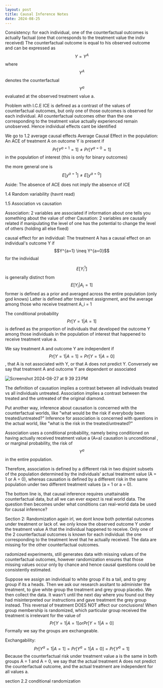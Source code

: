 ```yaml
---
layout: post
title: Causal Inference Notes
date: 2024-08-25
---
```



Consistency:
for each individual, one of the counterfactual outcomes is actually factual (one that corresponds to the treatment value the indiv received)
The counterfactual outcome is equal to his observed outcome and can be expressed as $$Y =Y^A$$ where $$Y^A$$ denotes the counterfactual $$Y^a$$ evaluated at the observed treatment value a.

Problem with I.C.E
ICE is defined as a contrast of the values of counterfactual outcomes, but only one of those outcomes is observed for each individual. All counterfactual outcomes other than the one 
corresponding to the treatment value actually experienced remain unobserved. Hence individual effects cant be identified

We go to 1.2 average causal effects
Average Causal Effect in the population: An ACE of treatment A on outcome Y is present if 
$$ Pr[Y^{a=1} =1] \neq Pr[Y^{a=0} = 1] $$ in the population of interest (this is only for binary outcomes)

the more general one is $$ E[y^{a=1}] \neq E[y^{a=0}] $$

Aside: The absence of ACE does not imply the absence of ICE

1.4 Random variability (havnt read)

1.5 Association vs causation

Association: 2 variables are associated if information about one tells you something about the value of other
Causation: 2 variables are causally related if manipulating the level of one has the potential to change the level of others (holding all else fixed)

causal effect for an individual: The treatment A has a causal effect on an individual's outcome Y if $$Y^{a=1} \ineq Y^{a=0}$$ for the individual

$$ E[Y^{1}_{i}]$$ is generally distinct from $$ E[Y_i|A_i =1] $$
former is defined as a prior and averaged across the entire population (only god knows)
Latter is defined after treatment assignment,  and the average among those who receive treatment A_i = 1

The conditional probability $$ Pr[Y=1 | A=1] $$ is defined as the proportion of individuals that developed the outcome Y among those individuals in the population of interest that happened to receive treatment value a. 

We say treatment A and outcome Y are independent if $$ Pr[Y=1 | A=1] = Pr[Y=1 | A=0] $$, that A is not associated with Y, or that A does not predict Y. Conversely we say that treatment A and outcome Y are dependent or associated

![Screenshot 2024-08-27 at 9 39 23 PM](https://github.com/user-attachments/assets/8700f062-3563-48e1-96c2-81e6c50fc510)

The definition of causation implies a contrast between all individuals treated vs all individuals untreated. Association implies a contrast between the treated and the untreated of the original diamond.

Put another way, inference about causation is concerned with the counterfactual worlds, like "what would be the risk if everybody been treated/untreated?" Inference for association is concerned with questions in the actual world, like "what is the risk in the treated/untreated?"

Association uses a conditional probability, namely being conditioned on having actually received treatment value a (A=a)
causation is unconditional , or marginal probability, the risk of $$Y^a$$ in the entire population.

Therefore, association is defined by a different risk in two disjoint subsets of the population determined
by the individuals’ actual treatment value (A = 1 or A = 0), whereas causation is defined by a different risk in the same population under two different treatment values (a = 1 or a = 0). 



The bottom line is, that causal inference requires unattainable counterfactual data, but all we can ever expect is real world data. The question then becomes under what conditions can real-world data be used for causal inference?


Section 2: Randomization
again irl, we dont know both potential outcomes under treatment or lack of. we only know the observed outcome Y under the treatment value A that the individual happened to receive. Only one of the 2 counterfactual outcomes is known for each individual: the one corresponding to the treatment level that he actually received. The data are missing for the other counterfactual outcomes.

radomized experiments, still generates data with missing values of the counterfactual outcomes, however randomization ensures that those missing values occur only by chance and hence causal questions could be consistently estimated.

Suppose we assign an individual to white group if its a tail, and to grey group if its a heads. Then we ask our research assitant to administer the treatment, to give white group the treatment and grey group placebo. We then collect the data. It wasn't until the next day where you found out they had misinterpreted our instructions and gave treatment the grey group instead. This reversal of treatment DOES NOT affect our conclusions! When group membership is randomized, which particular group received the treatment is irrelevant for the value of $$ Pr[Y=1 |A=1] or Pr[Y=1 |A=0]$$ Formally we say the groups are exchangeable.

Exchangability: $$Pr[Y^a = 1  | A=1] = Pr[Y^a = 1  | A=0] = Pr[Y^a =1]$$ Because the counterfactual risk under treatment value a is the same in both groups A = 1 and A = 0, we say that the actual treatment A does not predict the counterfactual outcome, and the actual treatment are independent for all values a.

section 2.2 conditional randomization 

<!-- MathJax -->

<script type="text/javascript"

  src="https://cdnjs.cloudflare.com/ajax/libs/mathjax/2.7.3/MathJax.js?config=TeX-AMS-MML_HTMLorMML">

</script>




